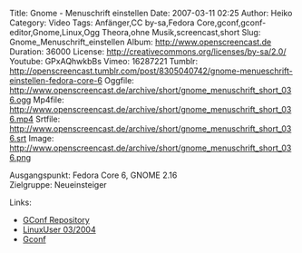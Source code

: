 Title: Gnome - Menuschrift einstellen
Date: 2007-03-11 02:25
Author: Heiko
Category: Video
Tags: Anfänger,CC by-sa,Fedora Core,gconf,gconf-editor,Gnome,Linux,Ogg Theora,ohne Musik,screencast,short
Slug: Gnome_Menuschrift_einstellen
Album: http://www.openscreencast.de
Duration: 36000
License: http://creativecommons.org/licenses/by-sa/2.0/
Youtube: GPxAQhwkbBs
Vimeo: 16287221
Tumblr: http://openscreencast.tumblr.com/post/8305040742/gnome-menueschrift-einstellen-fedora-core-6
Oggfile: http://www.openscreencast.de/archive/short/gnome_menuschrift_short_036.ogg
Mp4file: http://www.openscreencast.de/archive/short/gnome_menuschrift_short_036.mp4
Srtfile: http://www.openscreencast.de/archive/short/gnome_menuschrift_short_036.srt
Image: http://www.openscreencast.de/archive/short/gnome_menuschrift_short_036.png

Ausgangspunkt: Fedora Core 6, GNOME 2.16  
Zielgruppe: Neueinsteiger  

Links:

  * [GConf Repository](http://www.gnome.org/learn/admin-guide/latest/gconf-24.html)
  * [LinuxUser 03/2004](http://www.linux-user.de/ausgabe/2004/03/028-gconf/index.html)
  * [Gconf](http://en.wikipedia.org/wiki/Gconf)

